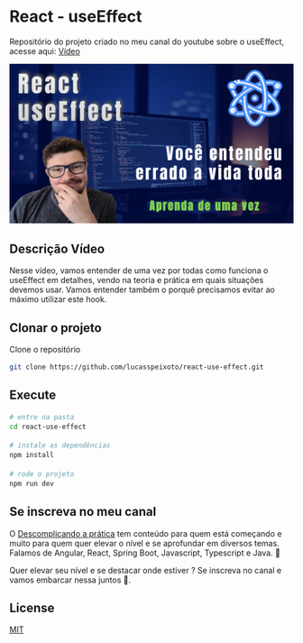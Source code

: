 # React - useEffect

Repositório do projeto criado no meu canal do youtube sobre o useEffect, acesse aqui: [Vídeo](https://youtu.be/r6S6VZ3mq5Q)

![Capa](public/capa.png 'Capa')

## Descrição Vídeo
Nesse vídeo, vamos entender de uma vez por todas como funciona o useEffect em detalhes, vendo na teoria e prática em quais situações devemos usar. Vamos entender também o porquê precisamos evitar ao máximo utilizar este hook.

## Clonar o projeto

Clone o repositório

```bash
git clone https://github.com/lucasspeixoto/react-use-effect.git
```

## Execute

```bash
# entre na pasta
cd react-use-effect

# instale as dependências
npm install

# rode o projeto
npm run dev
```

## Se inscreva no meu canal

O [Descomplicando a prática](https://www.youtube.com/channel/UC6LY6Xw5ff_KaHwjHWRA9oA?sub_confirmation=1) tem conteúdo para quem está começando e muito para quem quer elevar o nível e se aprofundar em diversos temas. Falamos de Angular, React, Spring Boot, Javascript, Typescript e Java. 🎯

Quer elevar seu nível e se destacar onde estiver ? Se inscreva no canal e vamos embarcar nessa juntos 🚀.

## License

[MIT](https://choosealicense.com/licenses/mit/)
